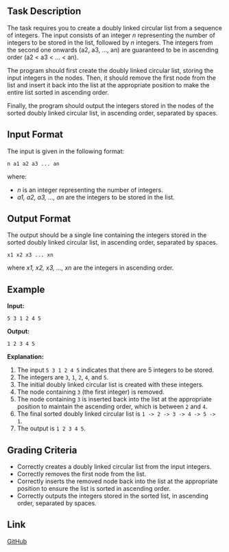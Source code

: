 ## Task Description

The task requires you to create a doubly linked circular list from a sequence of integers. The input consists of an integer *n* representing the number of integers to be stored in the list, followed by *n* integers. The integers from the second one onwards (a2, a3, ..., an) are guaranteed to be in ascending order (a2 < a3 < ... < an).

The program should first create the doubly linked circular list, storing the input integers in the nodes.  Then, it should remove the first node from the list and insert it back into the list at the appropriate position to make the entire list sorted in ascending order.

Finally, the program should output the integers stored in the nodes of the sorted doubly linked circular list, in ascending order, separated by spaces.

## Input Format

The input is given in the following format:

```
n a1 a2 a3 ... an
```

where:

*   *n* is an integer representing the number of integers.
*   *a1, a2, a3, ..., an* are the integers to be stored in the list.

## Output Format

The output should be a single line containing the integers stored in the sorted doubly linked circular list, in ascending order, separated by spaces.

```
x1 x2 x3 ... xn
```

where *x1, x2, x3, ..., xn* are the integers in ascending order.

## Example

**Input:**

```
5 3 1 2 4 5
```

**Output:**

```
1 2 3 4 5
```

**Explanation:**

1.  The input `5 3 1 2 4 5` indicates that there are 5 integers to be stored.
2.  The integers are `3`, `1`, `2`, `4`, and `5`.
3.  The initial doubly linked circular list is created with these integers.
4.  The node containing `3` (the first integer) is removed.
5.  The node containing `3` is inserted back into the list at the appropriate position to maintain the ascending order, which is between `2` and `4`.
6.  The final sorted doubly linked circular list is `1 -> 2 -> 3 -> 4 -> 5 -> 1`.
7.  The output is `1 2 3 4 5`.

## Grading Criteria

*   Correctly creates a doubly linked circular list from the input integers.
*   Correctly removes the first node from the list.
*   Correctly inserts the removed node back into the list at the appropriate position to ensure the list is sorted in ascending order.
*   Correctly outputs the integers stored in the sorted list, in ascending order, separated by spaces.

## Link

[GitHub](https://github.com/uLcdia/dsa/lab/01/1)